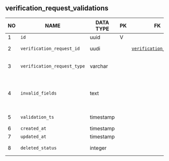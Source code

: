 
verification_request_validations
----------------------------


NO | NAME | DATA TYPE | PK | FK | DESCRIPTION  | COMMENTS          
---|------|-----------|----|----|--------------|----------
1|`id` | uuid | V |  |  | 
2|`verification_request_id` | uudi |  | [`verification_request`](verification_request.md) | Verification request that was validated | 
3|`verification_request_type` | varchar |  |  | One of: professionalCertificate, experience, education | 
4|`invalid_fields` | text |  |  | List of invalid fields separated by commas. | Check that field names match field names in PACC.
5|`validation_ts` | timestamp |  |  | Date and time of validation. | 
6|`created_at` | timestamp |  |  |  | 
7|`updated_at` | timestamp |  |  |  | 
8|`deleted_status` | integer |  |  | 0 - active record, 1 - deleted record. | 
